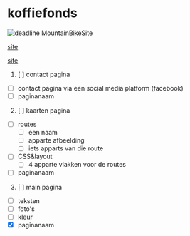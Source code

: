 # koffiefonds
![deadline](https://img.shields.io/badge/deadline-29--1--16-red.svg)
MountainBikeSite

[site](http://nasserievermeij.github.io/koffiefonds/index.html)

[site](http://nasserievermeij.github.io/koffiefonds/testing.html)

1. [ ] contact pagina
  * [ ] contact pagina via een social media platform (facebook)
  * [ ] paginanaam
2. [ ] kaarten pagina
  * [ ] routes
     * [ ] een naam
     * [ ] apparte afbeelding
     * [ ] iets apparts van die route
  * [ ] CSS&layout
     * [ ] 4 apparte vlakken voor de routes
  * [ ] paginanaam
3. [ ] main pagina
  * [ ] teksten
  * [ ] foto's
  * [ ] kleur
  * [x] paginanaam
